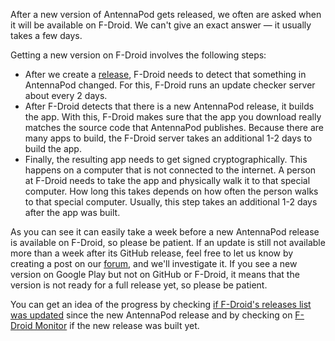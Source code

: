 After a new version of AntennaPod gets released, we often are asked when it will be available on F-Droid. We can't give an exact answer — it usually takes a few days.

Getting a new version on F-Droid involves the following steps:
- After we create a [release](https://github.com/AntennaPod/AntennaPod/releases), F-Droid needs to detect that something in AntennaPod changed. For this, F-Droid runs an update checker server about every 2 days.
- After F-Droid detects that there is a new AntennaPod release, it builds the app. With this, F-Droid makes sure that the app you download really matches the source code that AntennaPod publishes. Because there are many apps to build, the F-Droid server takes an additional 1-2 days to build the app.
- Finally, the resulting app needs to get signed cryptographically. This happens on a computer that is not connected to the internet. A person at F-Droid needs to take the app and physically walk it to that special computer. How long this takes depends on how often the person walks to that special computer. Usually, this step takes an additional 1-2 days after the app was built.

As you can see it can easily take a week before a new AntennaPod release is available on F-Droid, so please be patient. If an update is still not available more than a week after its GitHub release, feel free to let us know by creating a post on our [forum](https://forum.antennapod.org/), and we'll investigate it. If you see a new version on Google Play but not on GitHub or F-Droid, it means that the version is not ready for a full release yet, so please be patient.

You can get an idea of the progress by checking [if F-Droid's releases list was updated](https://gitlab.com/fdroid/fdroiddata/-/commits/master?search=Update+known+apks) since the new AntennaPod release and by checking on [F-Droid Monitor](https://monitor.f-droid.org/builds/build) if the new release was built yet.
